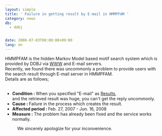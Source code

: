 ```yaml
---
layout: simple
title: ' Failure in getting result by E-mail in HMMPFAM '
category: news
db:
  - ddbj


date: 2008-07-03T00:00:00+09:00
lang: en
---
```


<html> HMMPFAM is the hidden Markov Model based motif search system which is provided by DDBJ via <a href="/services-e.html">WWW</a> and E-mail servers.<br>Recently, we found there was uncommonly a problem to provide users with the search result through E-mail server in HMMPFAM.<br>Details are as follows;

<p></p>

<ul><br>
    <li><b>Condition : </b>When you specified "E-mail" as <a href="/search/help/hmmpfam-e_help.html#result">Results</a>,<br>and the retrieved result was huge, you can't get the reply uncommonly.<br></li>
    <li><b>Cause : </b>Failure in the process which creates the result.<br></li>
    <li><b>Affected period : </b>Feb. 27, 2007 - Jun. 16, 2008<br></li>
    <li><b>Measure : </b>The problem has already been fixed and the service works normally.<br></li>
</ul>
<dd>We sincerely apologize for your inconvenience.</dd>
</html>
